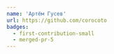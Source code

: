 ```yaml
---
name: 'Артём Гусев'
url: https://github.com/corocoto
badges:
  - first-contribution-small
  - merged-pr-5
---
```

